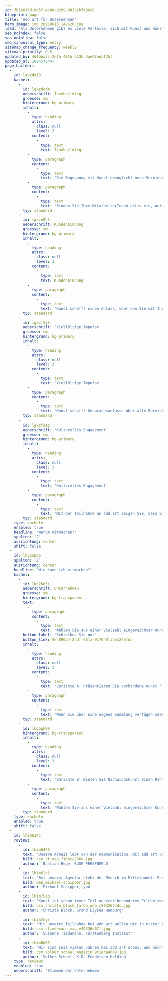 ```yaml
---
id: fb1e017d-0d5f-4b08-b299-8038ebfd9418
blueprint: page
title: 'Add art für Unternehmen'
hero_image: img_20180613_142626.jpg
lead: 'Als Unternehmen gibt es viele Vorteile, sich mit Kunst und KünstlerInnen zu beschäftigen. Nutzen Sie add art als kommunikatives Forum, um Ihr professionelles und persönliches Netzwerk mit Kunst zu bereichern, zu beleben und zu erweitern. Kunst wirkt – und das auf vielfältige Weise.'
seo_noindex: false
seo_nofollow: false
seo_canonical_type: entry
sitemap_change_frequency: weekly
sitemap_priority: 0.5
updated_by: 4d1bba3c-2e7b-401b-b23b-dae97edaf7bf
updated_at: 1684570447
page_builder:
  -
    id: lgkzdai3
    kachel:
      -
        id: lgkzdcdm
        ueberschrift: Teambuilding
        groesse: sm
        hintergrund: bg-primary
        inhalt:
          -
            type: heading
            attrs:
              class: null
              level: 3
            content:
              -
                type: text
                text: Teambuilding
          -
            type: paragraph
            content:
              -
                type: text
                text: 'Die Begegnung mit Kunst ermöglicht neue Verbindungen zwischen Ihren MitarbeiterInnen. Die intensivere Beschäftigung mit dem eigenen Unternehmen wirkt zudem identitätsstiftend. '
          -
            type: paragraph
            content:
              -
                type: text
                text: 'Binden Sie Ihre MitarbeiterInnen aktiv ein, nutzen Sie die Ausstellung für spezielle Führungen oder einen Workshop für Ihre MitarbeiterInnen. '
        typ: standard
      -
        id: lgkze8h5
        ueberschrift: Kundenbindung
        groesse: sm
        hintergrund: bg-primary
        inhalt:
          -
            type: heading
            attrs:
              class: null
              level: 3
            content:
              -
                type: text
                text: Kundenbindung
          -
            type: paragraph
            content:
              -
                type: text
                text: 'Kunst schafft einen Anlass, über den Sie mit Ihren Kunden ins Gespräch kommen können – zum Beispiel im Rahmen einer Vernissage oder einer speziellen Führung. Darüber hinaus gibt es weitere Möglichkeiten, etwa eine Edition als Kundengeschenk.'
        typ: standard
      -
        id: lgkzf3j6
        ueberschrift: 'Vielfältige Impulse'
        groesse: sm
        hintergrund: bg-primary
        inhalt:
          -
            type: heading
            attrs:
              class: null
              level: 3
            content:
              -
                type: text
                text: 'Vielfältige Impulse'
          -
            type: paragraph
            content:
              -
                type: text
                text: 'Kunst schafft Gesprächsanlässe über alle Bereiche hinweg – mit Kunden, Medienvertretern, Kooperationspartnern, Verbänden und anderen Institutionen. Und auch für einen Kreativimpuls oder um über das eigene Wirtschaften zu reflektieren ist Kunst ein guter Ausgangspunkt.'
        typ: standard
      -
        id: lgkzfqeg
        ueberschrift: 'Kulturelles Engagement'
        groesse: sm
        hintergrund: bg-primary
        inhalt:
          -
            type: heading
            attrs:
              class: null
              level: 3
            content:
              -
                type: text
                text: 'Kulturelles Engagement'
          -
            type: paragraph
            content:
              -
                type: text
                text: 'Mit der Teilnahme an add art zeigen Sie, dass Sie sich aktiv für die Förderung von Kunst engagieren und Kunst einen hohen Stellenwert für Sie hat. Das wiederum kann auch andere Unternehmen inspirieren, sich mit Kunst zu beschäftigen – und stärkt damit den Kulturstandort Hamburg. '
        typ: standard
    type: kacheln
    enabled: true
    headline: 'Warum mitmachen?'
    spalten: '2'
    ausrichtung: center
    shift: false
  -
    id: lhg25p0p
    spalten: '2'
    ausrichtung: center
    headline: 'Wie kann ich mitmachen?'
    kachel:
      -
        id: lhg26n3j
        ueberschrift: Unternehmen
        groesse: sm
        hintergrund: bg-transparent
        text:
          -
            type: paragraph
            content:
              -
                type: text
                text: 'Wählen Sie aus einer Vielzahl eingereichter Kunstmappen an der Hochschule für Angewandte Wissenschaften (HAW) Hamburg die für Sie interessanten Künstler aus. Dabei kommen ganz unterschiedliche künstlerische Disziplinen in Frage: Malerei, Zeichnung,Illustration, Objekte, Fotografie oder sogar Textildesign.'
        button_label: 'Schreiben Sie uns'
        button_link: 4e4896b4-2adf-46fa-9179-0fabe127efda
        inhalt:
          -
            type: heading
            attrs:
              class: null
              level: 3
            content:
              -
                type: text
                text: 'Variante A: Präsentieren Sie vorhandene Kunst '
          -
            type: paragraph
            content:
              -
                type: text
                text: 'Wenn Sie über eine eigene Sammlung verfügen oder hin und wieder Ausstellungen in Eigenregie organisieren, lassen Sie gerne auch die interessierte Öffentlichkeit daran teilhaben und zeigen diese während add art.'
        typ: standard
      -
        id: lhgbgk99
        hintergrund: bg-transparent
        inhalt:
          -
            type: heading
            attrs:
              class: null
              level: 3
            content:
              -
                type: text
                text: 'Variante B: Bieten Sie Nachwuchskunst einen Rahmen '
          -
            type: paragraph
            content:
              -
                type: text
                text: 'Wählen Sie aus einer Vielzahl eingereichter Kunstmappen an der Hochschule für Angewandte Wissenschaften (HAW) Hamburg die für Sie interessante Kunst aus. Unterschiedliche künstlerische Disziplinen sind dabei: Malerei, Zeichnung, Illustration, Objekte, Fotografie oder auch Textildesign. Die KünstlerInnen entwickeln in Abstimmung mit Ihnen ein für Ihre Büroraume geeignetes Ausstellungskonzept. '
        typ: standard
    type: kacheln
    enabled: true
    shift: false
  -
    id: lhim624c
    review:
      -
        id: lhim6420
        text: 'Unsere Arbeit lebt von der Kommunikation. Mit add art können wir Kommunikation anregen, sowohl intern als auch mit Mandanten, und auch den Besuchern eine Freude mit der Ausstellung machen.'
        bild: csm_rf_mag_f10ecc296e.jpg
        author: 'Bastian Ruge, RUGE FEHSENFELD'
      -
        id: lhim6ln5
        text: 'Bei unserer Agentur steht der Mensch im Mittelpunkt. Fester Bestandteil unserer Unternehmenskultur ist, dass wir uns von Kunst inspirieren lassen und uns darüber austauschen. Deshalb sind wir bei add art von Anfang an dabei und unterstützen das Projekt in vielen Belangen.'
        bild: web_michael-schipper.jpg
        author: 'Michael Schipper, you'
      -
        id: lhim751q
        text: 'Kunst ist schon immer Teil unserer besonderen Erlebniswelt als Hotel. Wir möchten Kunst ohne Schwellenangst und Hürden für unsere Besucher erfahrbar machen, und gleichzeitig auch unsere Mitarbeiter inspirieren. Das machen wir mit unserer Teilnahme bei add art deutlich.'
        bild: csm_christa_block_farbe_web_c8032674dc.jpg
        author: 'Christa Block, Grand Elysée Hamburg'
      -
        id: lhim7njr
        text: 'Mit unserer Teilnahme bei add art wollen wir in erster Linie Verbindungen zwischen Künstlern und Besuchern schaffen. Doch auch für uns als Beratungsinstitut geht es immer wieder darum, hinter die Kulissen eines Beratungsfalles zu schauen. Kunst schafft Offenheit für einen Perspektivwechsel.'
        bild: csm_stiedemann_mag_e49336d07f.jpg
        author: 'Susanne Tiedemann, Fürstenberg Institut'
      -
        id: lhim8k85
        text: 'Wir sind seit vielen Jahren bei add art dabei, und möchten in erster Linie unseren Mitarbeitern neue Anregungen bieten und Interesse an Kunst und Künstlern wecken. Wir sehen im Zeitverlauf, dass sich jedes Jahr mehr Mitarbeiter für die Ausstellungen interessieren. So konnten wir einen ganz neuen Raum für Begegnungen schaffen.'
        bild: csm_volker_scheel_magazin_9c1eca4669.jpg
        author: 'Volker Scheel, K.D. Feddersen Holding'
    type: reviews
    enabled: true
    ueberschrift: 'Stimmen der Unternehmen'
---
```

